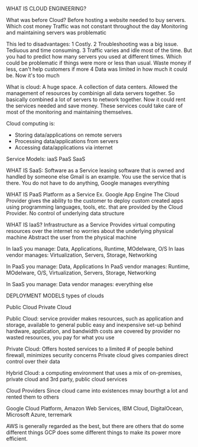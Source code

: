 WHAT IS CLOUD ENGINEERING?

What was before Cloud? 
Before hosting a website needed to buy servers. Which cost money
Traffic was not constant throughout the day
Monitoring and maintaining servers was problematic

This led to disadvantages: 
1 Costly. 
2 Troubleshooting was a big issue. Tediuous and time consuming. 
3 Traffic varies and idle most of the time. But you had to predict how many servers you used at different times. Which could be problematic if things were more or less than usual. Waste money if less, can't help customers if more
4 Data was limited in how much it could be. Now it's too much

What is cloud: 
A huge space. A collection of data centers. 
Allowed the management of resources by combinign all data servers together. So basically combined a lot of servers to network together. Now it could rent the services needed and save money. 
These services could take care of most of the monitoring and maintaining themselves. 

Cloud computing is: 
- Storing data/applications on remote servers
- Processing data/applications from servers
- Accessing data/applications via internet

Service Models: 
iaaS
PaaS
SaaS

WHAT IS SaaS:
Software as a Service
leasing software that is owned and handled by someone else
Gmail is an example. You use the service that is there. You do not have to do anything, Google manages everything

WHAT IS PaaS
Platform as a Service
Ex. Google App Engine
The Cloud Provider gives the ability to the customer to deploy custom created apps using programming languages, tools, etc. that are provided by the Cloud Provider. 
No control of underlying data structure

WHAT IS IaaS? 
Infrastructure as a Service
Provides virtual computing resources over the internet
no worries about the underlying physical machine
Abstract the user from the physical machine


In IaaS you manage: Data, Applications, Runtime, MOdelware, O/S
In Iaas vendor manages: Virtualization, Servers, Storage, Networking

In PaaS you manage: Data, Applications
In PaaS vendor manages: Runtime, MOdelware, O/S, Virtualization, Servers, Storage, Networking

In SaaS you manage: Data
vendor manages: everything else



DEPLOYMENT MODELS
types of clouds

Public Cloud
Private Cloud


Public Cloud: 
service provider makes resources, such as application and storage, available to general public
easy and inexpensive set-up behind hardware, application, and bandwidth costs are covered by provider
no wasted resources, you pay for what you use 

Private Cloud:
Offers hosted services to a limited # of people behind firewall, minimizes security concerns
Private cloud gives companies direct control over their data

Hybrid Cloud: 
a computing environment that uses a mix of on-premises, private cloud and 3rd party, public cloud services



Cloud Providers
Since cloud came into existences mnay bourthgt a lot and rented them to others

Google Cloud Platform, Amazon Web Services, IBM Cloud, DigitalOcean, Microsoft Azure, terremark

AWS is generally regarded as the best, but there are others that do some different things
GCP does some different things to make its power more efficient. 
